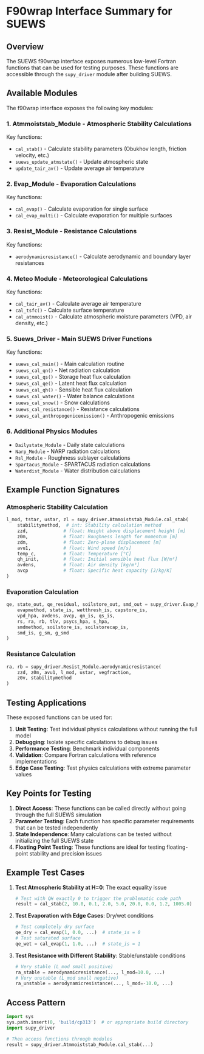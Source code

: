 # F90wrap Interface Summary for SUEWS

## Overview

The SUEWS f90wrap interface exposes numerous low-level Fortran functions that can be used for testing purposes. These functions are accessible through the `supy_driver` module after building SUEWS.

## Available Modules

The f90wrap interface exposes the following key modules:

### 1. **Atmmoiststab_Module** - Atmospheric Stability Calculations
Key functions:
- `cal_stab()` - Calculate stability parameters (Obukhov length, friction velocity, etc.)
- `suews_update_atmstate()` - Update atmospheric state
- `update_tair_av()` - Update average air temperature

### 2. **Evap_Module** - Evaporation Calculations
Key functions:
- `cal_evap()` - Calculate evaporation for single surface
- `cal_evap_multi()` - Calculate evaporation for multiple surfaces

### 3. **Resist_Module** - Resistance Calculations
Key functions:
- `aerodynamicresistance()` - Calculate aerodynamic and boundary layer resistances

### 4. **Meteo Module** - Meteorological Calculations
Key functions:
- `cal_tair_av()` - Calculate average air temperature
- `cal_tsfc()` - Calculate surface temperature
- `cal_atmmoist()` - Calculate atmospheric moisture parameters (VPD, air density, etc.)

### 5. **Suews_Driver** - Main SUEWS Driver Functions
Key functions:
- `suews_cal_main()` - Main calculation routine
- `suews_cal_qn()` - Net radiation calculation
- `suews_cal_qs()` - Storage heat flux calculation
- `suews_cal_qe()` - Latent heat flux calculation
- `suews_cal_qh()` - Sensible heat flux calculation
- `suews_cal_water()` - Water balance calculations
- `suews_cal_snow()` - Snow calculations
- `suews_cal_resistance()` - Resistance calculations
- `suews_cal_anthropogenicemission()` - Anthropogenic emissions

### 6. **Additional Physics Modules**
- `Dailystate_Module` - Daily state calculations
- `Narp_Module` - NARP radiation calculations
- `Rsl_Module` - Roughness sublayer calculations
- `Spartacus_Module` - SPARTACUS radiation calculations
- `Waterdist_Module` - Water distribution calculations

## Example Function Signatures

### Atmospheric Stability Calculation
```python
l_mod, tstar, ustar, zl = supy_driver.Atmmoiststab_Module.cal_stab(
    stabilitymethod,  # int: Stability calculation method
    zzd,             # float: Height above displacement height [m]
    z0m,             # float: Roughness length for momentum [m]
    zdm,             # float: Zero-plane displacement [m]
    avu1,            # float: Wind speed [m/s]
    temp_c,          # float: Temperature [°C]
    qh_init,         # float: Initial sensible heat flux [W/m²]
    avdens,          # float: Air density [kg/m³]
    avcp             # float: Specific heat capacity [J/kg/K]
)
```

### Evaporation Calculation
```python
qe, state_out, qe_residual, soilstore_out, smd_out = supy_driver.Evap_Module.cal_evap(
    evapmethod, state_is, wetthresh_is, capstore_is,
    vpd_hpa, avdens, avcp, qn_is, qs_is,
    rs, ra, rb, tlv, psycs_hpa, s_hpa,
    smdmethod, soilstore_is, soilstorecap_is,
    smd_is, g_sm, g_smd
)
```

### Resistance Calculation
```python
ra, rb = supy_driver.Resist_Module.aerodynamicresistance(
    zzd, z0m, avu1, l_mod, ustar, vegfraction,
    z0v, stabilitymethod
)
```

## Testing Applications

These exposed functions can be used for:

1. **Unit Testing**: Test individual physics calculations without running the full model
2. **Debugging**: Isolate specific calculations to debug issues
3. **Performance Testing**: Benchmark individual components
4. **Validation**: Compare Fortran calculations with reference implementations
5. **Edge Case Testing**: Test physics calculations with extreme parameter values

## Key Points for Testing

1. **Direct Access**: These functions can be called directly without going through the full SUEWS simulation
2. **Parameter Testing**: Each function has specific parameter requirements that can be tested independently
3. **State Independence**: Many calculations can be tested without initializing the full SUEWS state
4. **Floating Point Testing**: These functions are ideal for testing floating-point stability and precision issues

## Example Test Cases

1. **Test Atmospheric Stability at H=0**: The exact equality issue
   ```python
   # Test with QH exactly 0 to trigger the problematic code path
   result = cal_stab(2, 10.0, 0.1, 2.0, 5.0, 20.0, 0.0, 1.2, 1005.0)
   ```

2. **Test Evaporation with Edge Cases**: Dry/wet conditions
   ```python
   # Test completely dry surface
   qe_dry = cal_evap(1, 0.0, ...)  # state_is = 0
   # Test saturated surface  
   qe_wet = cal_evap(1, 1.0, ...)  # state_is = 1
   ```

3. **Test Resistance with Different Stability**: Stable/unstable conditions
   ```python
   # Very stable (L_mod small positive)
   ra_stable = aerodynamicresistance(..., l_mod=10.0, ...)
   # Very unstable (L_mod small negative)
   ra_unstable = aerodynamicresistance(..., l_mod=-10.0, ...)
   ```

## Access Pattern

```python
import sys
sys.path.insert(0, 'build/cp313')  # or appropriate build directory
import supy_driver

# Then access functions through modules
result = supy_driver.Atmmoiststab_Module.cal_stab(...)
```